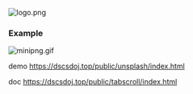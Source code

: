 ![logo.png](https://i.loli.net/2019/03/07/5c810fe69e23c.png)


### Example

![minipng.gif](https://i.loli.net/2019/03/09/5c83c3df1c52a.gif)

demo
https://dscsdoj.top/public/unsplash/index.html

doc
https://dscsdoj.top/public/tabscroll/index.html 